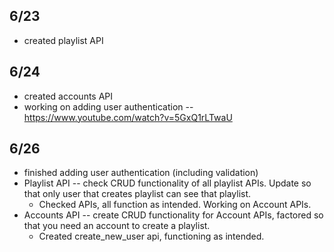 ## 6/23
 - created playlist API

## 6/24
 - created accounts API
 - working on adding user authentication -- https://www.youtube.com/watch?v=5GxQ1rLTwaU 

## 6/26
 - finished adding user authentication (including validation)
 - Playlist API -- check CRUD functionality of all playlist APIs. Update so that only user that creates playlist can see that playlist.
   - Checked APIs, all function as intended. Working on Account APIs. 
 - Accounts API -- create CRUD functionality for Account APIs, factored so that you need an account to create a playlist.
   - Created create_new_user api, functioning as intended. 